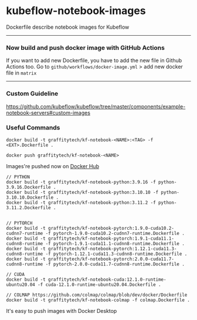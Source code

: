 # kubeflow-notebook-images

Dockerfile describe notebook images for Kubeflow
_____________________
### Now build and push docker image with GitHub Actions
If you want to add new Dockerfile, you have to add the new file in Github Actions too.
Go to `github/workflows/docker-image.yml` > add new docker file in `matrix`
_____________________

### Custom Guideline

https://github.com/kubeflow/kubeflow/tree/master/components/example-notebook-servers#custom-images

### Useful Commands

```
docker build -t graffitytech/kf-notebook-<NAME>:<TAG> -f <EXT>.Dockerfile .

docker push graffitytech/kf-notebook-<NAME>
```

Images're pushed now on [Docker Hub](https://hub.docker.com/u/graffitytech)

```
// PYTHON
docker build -t graffitytech/kf-notebook-python:3.9.16 -f python-3.9.16.Dockerfile .
docker build -t graffitytech/kf-notebook-python:3.10.10 -f python-3.10.10.Dockerfile .
docker build -t graffitytech/kf-notebook-python:3.11.2 -f python-3.11.2.Dockerfile .


// PYTORCH
docker build -t graffitytech/kf-notebook-pytorch:1.9.0-cuda10.2-cudnn7-runtime -f pytorch-1.9.0-cuda10.2-cudnn7-runtime.Dockerfile .
docker build -t graffitytech/kf-notebook-pytorch:1.9.1-cuda11.1-cudnn8-runtime -f pytorch-1.9.1-cuda11.1-cudnn8-runtime.Dockerfile .
docker build -t graffitytech/kf-notebook-pytorch:1.12.1-cuda11.3-cudnn8-runtime -f pytorch-1.12.1-cuda11.3-cudnn8-runtime.Dockerfile .
docker build -t graffitytech/kf-notebook-pytorch:2.0.0-cuda11.7-cudnn8-runtime -f pytorch-2.0.0-cuda11.7-cudnn8-runtime.Dockerfile .

// CUDA
docker build -t graffitytech/kf-notebook-cuda:12.1.0-runtime-ubuntu20.04 -f cuda-12.1.0-runtime-ubuntu20.04.Dockerfile .

// COLMAP https://github.com/colmap/colmap/blob/dev/docker/Dockerfile
docker build -t graffitytech/kf-notebook-colmap -f colmap.Dockerfile .
```

It's easy to push images with Docker Desktop
